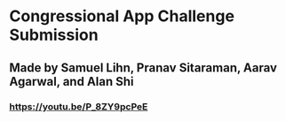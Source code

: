 # Congressional App Challenge Submission
## Made by Samuel Lihn, Pranav Sitaraman, Aarav Agarwal, and Alan Shi
### https://youtu.be/P_8ZY9pcPeE